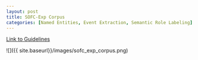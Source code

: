 ```yaml
---
layout: post
title: SOFC-Exp Corpus
categories: [Named Entities, Event Extraction, Semantic Role Labeling]
---
```


<!--- Main URL: add exactly one link here, replacing only the URL --->
[Link to Guidelines](https://github.com/boschresearch/sofc-exp_textmining_resources)

<!-- Teaser image, delete next line if none -->
![]({{ site.baseurl}}/images/sofc_exp_corpus.png)

<!-- Description -->
